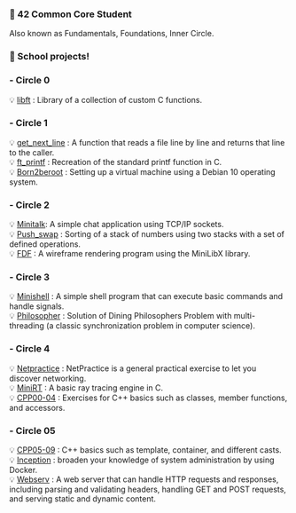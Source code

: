 ### 🌱 42 Common Core Student
Also known as Fundamentals, Foundations, Inner Circle.

### 🌸 School projects!

### - Circle 0️
💡 [libft](https://github.com/jha0517/Circle00_libft)
: Library of a collection of custom C functions.
### - Circle 1
💡 [get_next_line](https://github.com/jha0517/Circle01_Get_next_line) : A function that reads a file line by line and returns that line to the caller. <br> 💡 [ft_printf](https://github.com/jha0517/Circle01_Ft_printf) : Recreation of the standard printf function in C.<br> 💡 [Born2beroot](https://github.com/jha0517/Circle01_Born2beroot) : Setting up a virtual machine using a Debian 10 operating system. 

### - Circle 2
💡 [Minitalk](https://github.com/jha0517/Circle02_Minitalk): A simple chat application using TCP/IP sockets.<br> 💡 [Push_swap](https://github.com/jha0517/Circle02_Push_swap) : Sorting of a stack of numbers using two stacks with a set of defined operations.<br> 💡 [FDF](https://github.com/jha0517/Circle02_FDF) : A wireframe rendering program using the MiniLibX library.

### - Circle 3
💡 [Minishell](https://github.com/jha0517/Circle03_Minishell) : A simple shell program that can execute basic commands and handle signals. <br> 💡 [Philosopher](https://github.com/jha0517/Circle03_Philosopher) : Solution of Dining Philosophers Problem with multi-threading (a classic synchronization problem in computer science).

### - Circle 4
💡 [Netpractice](https://github.com/jha0517/Circle04_Netpractice) : NetPractice is a general practical exercise to let you discover networking.<br> 💡 [MiniRT](https://github.com/jha0517/Circle04_MiniRT) : A basic ray tracing engine in C.<br> 💡 [CPP00-04](https://github.com/jha0517/Circle04_CPP) : Exercises for C++ basics such as classes, member functions, and accessors.

### - Circle 05
💡 [CPP05-09](https://github.com/jha0517/Circle05_CPP) : C++ basics such as template, container, and different casts.<br> 💡 [Inception](https://github.com/jha0517/Circle05_Inception) : broaden your knowledge of system administration by using Docker. <br> 💡 [Webserv](https://github.com/jha0517/Circle05_Webserv) : A web server that can handle HTTP requests and responses, including parsing and validating headers, handling GET and POST requests, and serving static and dynamic content.


<!--
**jha0517/jha0517** is a ✨ _special_ ✨ repository because its `README.md` (this file) appears on your GitHub profile.

Here are some ideas to get you started:

- 🔭 I’m currently working on ...
- 🌱 I’m currently learning ...
- 👯 I’m looking to collaborate on ...
- 🤔 I’m looking for help with ...
- 💬 Ask me about ...
- 📫 How to reach me: ...
- 😄 Pronouns: ...
- ⚡ Fun fact: ...
-->
